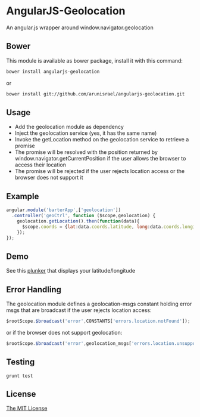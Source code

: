 AngularJS-Geolocation
=========

An angular.js wrapper around window.navigator.geolocation

Bower
--

This module is available as bower package, install it with this command:

```bash
bower install angularjs-geolocation
```
or

```bash
bower install git://github.com/arunisrael/angularjs-geolocation.git
```

Usage
--

- Add the geolocation module as dependency
- Inject the geolocation service (yes, it has the same name)
- Invoke the getLocation method on the geolocation service to retrieve a promise
- The promise will be resolved with the position returned by window.navigator.getCurrentPosition if the user allows the browser to access their location
- The promise will be rejected if the user rejects location access or the browser does not support it

Example
--

```js
angular.module('barterApp',['geolocation'])
  .controller('geoCtrl', function ($scope,geolocation) {
    geolocation.getLocation().then(function(data){
      $scope.coords = {lat:data.coords.latitude, long:data.coords.longitude};
    });
});
```

Demo
--

See this [plunker](http://embed.plnkr.co/TM71LBh6ttYotOo6t7oX/preview) that displays your latitude/longitude

Error Handling
--

The geolocation module defines a geolocation-msgs constant holding error msgs that are broadcast if the user rejects location access:

```js
$rootScope.$broadcast('error',CONSTANTS['errors.location.notFound']);
```

or if the browser does not support geolocation:

```js
$rootScope.$broadcast('error',geolocation_msgs['errors.location.unsupportedBrowser']);
```

Testing
--

```
grunt test
```

License
--

[The MIT License](http://opensource.org/licenses/MIT)
